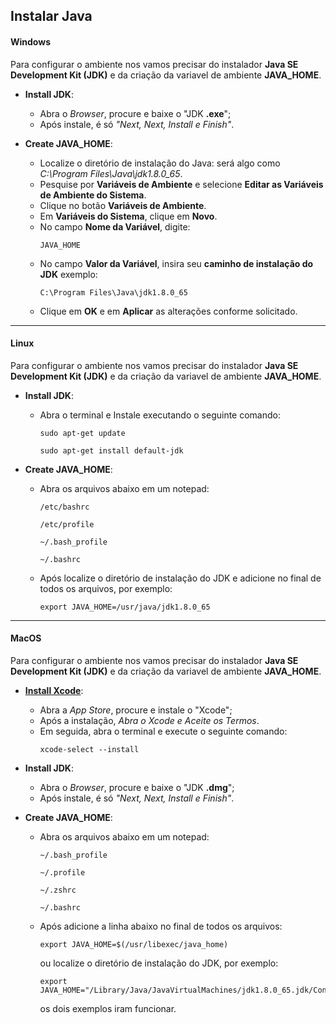## Instalar Java


#### **Windows**
Para configurar o ambiente nos vamos precisar do instalador **Java SE Development Kit (JDK)** e da criação da variavel de ambiente **JAVA_HOME**.

  - **Install JDK**:
    - Abra o *Browser*, procure e baixe o "JDK **.exe**";
    - Após instale, é só *"Next, Next, Install e Finish"*.

  - **Create JAVA_HOME**:
    - Localize o diretório de instalação do Java: será algo como *C:\Program Files\Java\jdk1.8.0_65*.
    - Pesquise por **Variáveis de Ambiente** e selecione **Editar as Variáveis de Ambiente do Sistema**.
    - Clique no botão **Variáveis de Ambiente**.
    - Em **Variáveis do Sistema**, clique em **Novo**. 
    - No campo **Nome da Variável**, digite:
      ```
      JAVA_HOME
      ```
    - No campo **Valor da Variável**, insira seu **caminho de instalação do JDK** exemplo:
      ```
      C:\Program Files\Java\jdk1.8.0_65
      ```
    - Clique em **OK** e em **Aplicar** as alterações conforme solicitado.


---
#### **Linux**
Para configurar o ambiente nos vamos precisar do instalador **Java SE Development Kit (JDK)** e da criação da variavel de ambiente **JAVA_HOME**.

  - **Install JDK**:
    - Abra o terminal e Instale executando o seguinte comando:
      ```
      sudo apt-get update
      ```
      ```
      sudo apt-get install default-jdk
      ```

  - **Create JAVA_HOME**:
    - Abra os arquivos abaixo em um notepad:
      ```
      /etc/bashrc
      ```
      ```
      /etc/profile
      ```
      ```
      ~/.bash_profile
      ```
      ```
      ~/.bashrc
      ```
      
    - Após localize o diretório de instalação do JDK e adicione no final de todos os arquivos, por exemplo:
      ```
      export JAVA_HOME=/usr/java/jdk1.8.0_65
      ```


---
#### **MacOS**
Para configurar o ambiente nos vamos precisar do instalador **Java SE Development Kit (JDK)** e da criação da variavel de ambiente **JAVA_HOME**.

  - **[Install Xcode](https://apps.apple.com/br/app/xcode/id497799835?mt=12)**: 
    - Abra a *App Store*, procure  e instale o "Xcode";
    - Após a instalação, *Abra o Xcode e Aceite os Termos*.
    - Em seguida, abra o terminal e execute o seguinte comando:
      ```
      xcode-select --install
      ```

  - **Install JDK**:
    - Abra o *Browser*, procure e baixe o "JDK **.dmg**";
    - Após instale, é só *"Next, Next, Install e Finish"*.

  - **Create JAVA_HOME**:
    - Abra os arquivos abaixo em um notepad:
      ```
      ~/.bash_profile
      ```
      ```
      ~/.profile
      ```
      ```
      ~/.zshrc
      ```
      ```
      ~/.bashrc
      ```
      
    - Após adicione a linha abaixo no final de todos os arquivos:
      ```
      export JAVA_HOME=$(/usr/libexec/java_home)
      ```
      ou localize o diretório de instalação do JDK, por exemplo:
      ```
      export JAVA_HOME="/Library/Java/JavaVirtualMachines/jdk1.8.0_65.jdk/Contents/Home"
      ```
      os dois exemplos iram funcionar.
